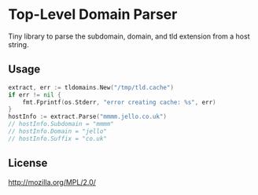 # Top-Level Domain Parser

Tiny library to parse the subdomain, domain, and tld extension from a host string.

## Usage

```go
extract, err := tldomains.New("/tmp/tld.cache")
if err != nil {
	fmt.Fprintf(os.Stderr, "error creating cache: %s", err)
}
hostInfo := extract.Parse("mmmm.jello.co.uk")
// hostInfo.Subdomain = "mmmm"
// hostInfo.Domain = "jello"
// hostInfo.Suffix = "co.uk"
```


## License

http://mozilla.org/MPL/2.0/
